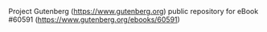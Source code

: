 Project Gutenberg (https://www.gutenberg.org) public repository for
eBook #60591 (https://www.gutenberg.org/ebooks/60591)
